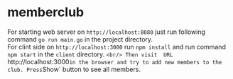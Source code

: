 # memberclub 
For starting web server on `http://localhost:8080` just run following command ```go run main.go```  in the project directory. <br/>
For clint side on `http://localhost:3000` run ```npm install``` and run command  ```npm start``` in the  `client` directory. `<br/>
Then visit  URL `http://localhost:3000` in the browser and try to add new members to the club. Press `Show` button to see all members.<br/>
